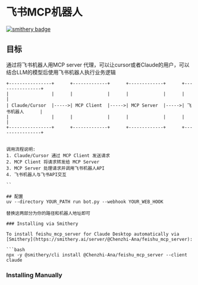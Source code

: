 # 飞书MCP机器人
[![smithery badge](https://smithery.ai/badge/@Chenzhi-Ana/feishu_mcp_server)](https://smithery.ai/server/@Chenzhi-Ana/feishu_mcp_server)

## 目标
通过将飞书机器人用MCP server 代理，可以让cursor或者Claude的用户，可以结合LLM的模型后使用飞书机器人执行业务逻辑

```
+----------------+      +-------------+      +-------------+      +----------------+
|                |      |             |      |             |      |                |
| Claude/Cursor  |----->| MCP Client  |----->| MCP Server  |----->| 飞书机器人      |
|                |      |             |      |             |      |                |
+----------------+      +-------------+      +-------------+      +----------------+


调用流程说明:
1. Claude/Cursor 通过 MCP Client 发送请求
2. MCP Client 将请求转发给 MCP Server
3. MCP Server 处理请求并调用飞书机器人API
4. 飞书机器人与飞书API交互

``

## 配置
uv --directory YOUR_PATH run bot.py --webhook YOUR_WEB_HOOK

替换这两部分为你的路径和机器人地址即可

### Installing via Smithery

To install feishu_mcp_server for Claude Desktop automatically via [Smithery](https://smithery.ai/server/@Chenzhi-Ana/feishu_mcp_server):

```bash
npx -y @smithery/cli install @Chenzhi-Ana/feishu_mcp_server --client claude
```

### Installing Manually
